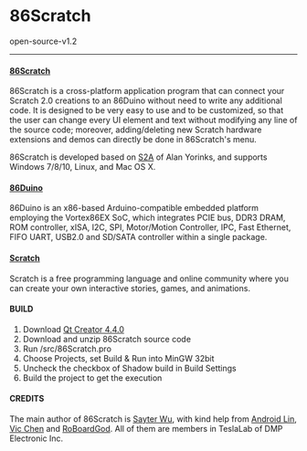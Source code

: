 # 86Scratch #
open-source-v1.2

---------
#### [86Scratch](https://github.com/roboard/86Scratch) ####
86Scratch is a cross-platform application program that can connect your Scratch 2.0 creations to an 86Duino without need to write any additional code. 
It is designed to be very easy to use and to be customized, so that the user can change every UI element and text without modifying any line of the source code; 
moreover, adding/deleting new Scratch hardware extensions and demos can directly be done in 86Scratch's menu. 

86Scratch is developed based on [S2A](http://mryslab.blogspot.tw/) of Alan Yorinks, and supports Windows 7/8/10, Linux, and Mac OS X.

#### [86Duino](https://github.com/roboard/86Duino) ####
86Duino is an x86-based Arduino-compatible embedded platform employing the Vortex86EX SoC, which 
integrates PCIE bus, DDR3 DRAM, ROM controller, xISA, I2C, SPI, Motor/Motion Controller, IPC, Fast Ethernet, FIFO UART, USB2.0 and SD/SATA controller within a single package.

#### [Scratch](https://scratch.mit.edu/) ####
Scratch is a free programming language and online community where you can create your own interactive stories, games, and animations.

#### BUILD ####

1. Download [Qt Creator 4.4.0](https://www.qt.io/)
2. Download and unzip 86Scratch source code
3. Run /src/86Scratch.pro
4. Choose Projects, set Build & Run into MinGW 32bit
5. Uncheck the checkbox of Shadow build in Build Settings 
6. Build the project to get the execution

#### CREDITS ####

The main author of 86Scratch is [Sayter Wu](mailto:sayter@dmp.com.tw), with kind help from [Android Lin](mailto:acen@dmp.com.tw), [Vic Chen](mailto:vic@dmp.com.tw) and [RoBoardGod](mailto:roboardgod@dmp.com.tw). All of them are members in TeslaLab of DMP Electronic Inc.

